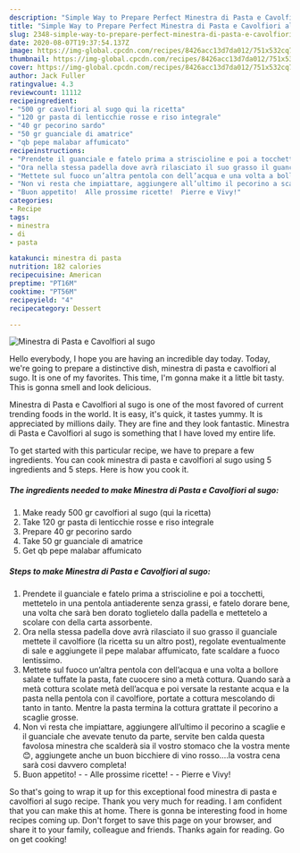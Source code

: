 ```yaml
---
description: "Simple Way to Prepare Perfect Minestra di Pasta e Cavolfiori al sugo"
title: "Simple Way to Prepare Perfect Minestra di Pasta e Cavolfiori al sugo"
slug: 2348-simple-way-to-prepare-perfect-minestra-di-pasta-e-cavolfiori-al-sugo
date: 2020-08-07T19:37:54.137Z
image: https://img-global.cpcdn.com/recipes/8426acc13d7da012/751x532cq70/minestra-di-pasta-e-cavolfiori-al-sugo-recipe-main-photo.jpg
thumbnail: https://img-global.cpcdn.com/recipes/8426acc13d7da012/751x532cq70/minestra-di-pasta-e-cavolfiori-al-sugo-recipe-main-photo.jpg
cover: https://img-global.cpcdn.com/recipes/8426acc13d7da012/751x532cq70/minestra-di-pasta-e-cavolfiori-al-sugo-recipe-main-photo.jpg
author: Jack Fuller
ratingvalue: 4.3
reviewcount: 11112
recipeingredient:
- "500 gr cavolfiori al sugo qui la ricetta"
- "120 gr pasta di lenticchie rosse e riso integrale"
- "40 gr pecorino sardo"
- "50 gr guanciale di amatrice"
- "qb pepe malabar affumicato"
recipeinstructions:
- "Prendete il guanciale e fatelo prima a striscioline e poi a tocchetti, mettetelo in una pentola antiaderente senza grassi, e fatelo dorare bene, una volta che sarà ben dorato toglietelo dalla padella e mettetelo a scolare con della carta assorbente."
- "Ora nella stessa padella dove avrà rilasciato il suo grasso il guanciale mettete il cavolfiore (la ricetta su un altro post), regolate eventualmente di sale e aggiungete il pepe malabar affumicato, fate scaldare a fuoco lentissimo."
- "Mettete sul fuoco un’altra pentola con dell’acqua e una volta a bollore salate e tuffate la pasta, fate cuocere sino a metà cottura. Quando sarà a metà cottura scolate metà dell’acqua e poi versate la restante acqua e la pasta nella pentola con il cavolfiore, portate a cottura mescolando di tanto in tanto. Mentre la pasta termina la cottura grattate il pecorino a scaglie grosse."
- "Non vi resta che impiattare, aggiungere all’ultimo il pecorino a scaglie e il guanciale che avevate tenuto da parte, servite ben calda questa favolosa minestra che scalderà sia il vostro stomaco che la vostra mente 😊, aggiungete anche un buon bicchiere di vino rosso….la vostra cena sarà cosi davvero completa!"
- "Buon appetito!  Alle prossime ricette!  Pierre e Vivy!"
categories:
- Recipe
tags:
- minestra
- di
- pasta

katakunci: minestra di pasta 
nutrition: 182 calories
recipecuisine: American
preptime: "PT16M"
cooktime: "PT56M"
recipeyield: "4"
recipecategory: Dessert

---
```



![Minestra di Pasta e Cavolfiori al sugo](https://img-global.cpcdn.com/recipes/8426acc13d7da012/751x532cq70/minestra-di-pasta-e-cavolfiori-al-sugo-recipe-main-photo.jpg)

Hello everybody, I hope you are having an incredible day today. Today, we're going to prepare a distinctive dish, minestra di pasta e cavolfiori al sugo. It is one of my favorites. This time, I'm gonna make it a little bit tasty. This is gonna smell and look delicious.



Minestra di Pasta e Cavolfiori al sugo is one of the most favored of current trending foods in the world. It is easy, it's quick, it tastes yummy. It is appreciated by millions daily. They are fine and they look fantastic. Minestra di Pasta e Cavolfiori al sugo is something that I have loved my entire life.


To get started with this particular recipe, we have to prepare a few ingredients. You can cook minestra di pasta e cavolfiori al sugo using 5 ingredients and 5 steps. Here is how you cook it.

<!--inarticleads1-->

##### The ingredients needed to make Minestra di Pasta e Cavolfiori al sugo:

1. Make ready 500 gr cavolfiori al sugo (qui la ricetta)
1. Take 120 gr pasta di lenticchie rosse e riso integrale
1. Prepare 40 gr pecorino sardo
1. Take 50 gr guanciale di amatrice
1. Get qb pepe malabar affumicato




<!--inarticleads2-->

##### Steps to make Minestra di Pasta e Cavolfiori al sugo:

1. Prendete il guanciale e fatelo prima a striscioline e poi a tocchetti, mettetelo in una pentola antiaderente senza grassi, e fatelo dorare bene, una volta che sarà ben dorato toglietelo dalla padella e mettetelo a scolare con della carta assorbente.
1. Ora nella stessa padella dove avrà rilasciato il suo grasso il guanciale mettete il cavolfiore (la ricetta su un altro post), regolate eventualmente di sale e aggiungete il pepe malabar affumicato, fate scaldare a fuoco lentissimo.
1. Mettete sul fuoco un’altra pentola con dell’acqua e una volta a bollore salate e tuffate la pasta, fate cuocere sino a metà cottura. Quando sarà a metà cottura scolate metà dell’acqua e poi versate la restante acqua e la pasta nella pentola con il cavolfiore, portate a cottura mescolando di tanto in tanto. Mentre la pasta termina la cottura grattate il pecorino a scaglie grosse.
1. Non vi resta che impiattare, aggiungere all’ultimo il pecorino a scaglie e il guanciale che avevate tenuto da parte, servite ben calda questa favolosa minestra che scalderà sia il vostro stomaco che la vostra mente 😊, aggiungete anche un buon bicchiere di vino rosso….la vostra cena sarà cosi davvero completa!
1. Buon appetito! -  - Alle prossime ricette! -  - Pierre e Vivy!




So that's going to wrap it up for this exceptional food minestra di pasta e cavolfiori al sugo recipe. Thank you very much for reading. I am confident that you can make this at home. There is gonna be interesting food in home recipes coming up. Don't forget to save this page on your browser, and share it to your family, colleague and friends. Thanks again for reading. Go on get cooking!
